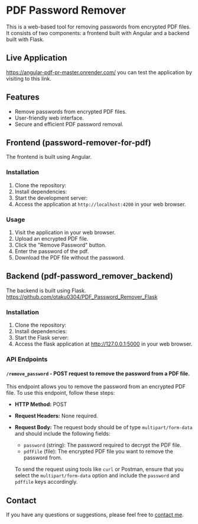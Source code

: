 # PDF Password Remover

This is a web-based tool for removing passwords from encrypted PDF files. It consists of two components: a frontend built with Angular and a backend built with Flask.

## Live Application
https://angular-pdf-pr-master.onrender.com/ you can test the application by visiting to this link.  

## Features

- Remove passwords from encrypted PDF files.
- User-friendly web interface.
- Secure and efficient PDF password removal.

## Frontend (password-remover-for-pdf)

The frontend is built using Angular.

### Installation

1. Clone the repository:
2. Install dependencies:
3. Start the development server:
4. Access the application at `http://localhost:4200` in your web browser.

### Usage
1. Visit the application in your web browser.
2. Upload an encrypted PDF file.
3. Click the "Remove Password" button.
4. Enter the password of the pdf.
5. Download the PDF file without the password.

## Backend (pdf-password_remover_backend)

The backend is built using Flask.  https://github.com/otaku0304/PDF_Password_Remover_Flask

### Installation

1. Clone the repository:
2. Install dependencies:
3. Start the Flask server:
4. Access the flask application at http://127.0.0.1:5000 in your web browser.
   
### API Endpoints

#### `/remove_password` - POST request to remove the password from a PDF file.

This endpoint allows you to remove the password from an encrypted PDF file. To use this endpoint, follow these steps:

- **HTTP Method:** POST

- **Request Headers:** None required.

- **Request Body:** The request body should be of type `multipart/form-data` and should include the following fields:

  - `password` (string): The password required to decrypt the PDF file.
  - `pdfFile` (file): The encrypted PDF file you want to remove the password from.

  To send the request using tools like `curl` or Postman, ensure that you select the `multipart/form-data` option and include the `password` and `pdffile` keys accordingly.

## Contact

If you have any questions or suggestions, please feel free to [contact me](https://linktr.ee/MR_ASK_Chay).


